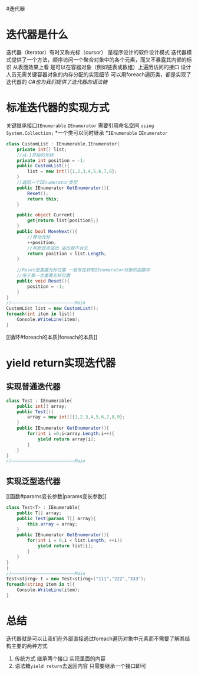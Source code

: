 #迭代器
# 迭代器是什么
迭代器（iterator）有时又称光标（cursor）
是程序设计的软件设计模式
迭代器模式提供了一个方法，顺序访问一个聚合对象中的各个元素，而又不暴露其内部的标识
从表面效果上看
	是可以在容器对象（例如链表或数组）上遍历访问的接口
	设计人员无需关键容器对象的内存分配的实现细节
	可以用foreach遍历类，都是实现了迭代器的
*C#也为我们提供了迭代器的语法糖*

# 标准迭代器的实现方式
关键继承接口`IEnumerable` `IEnumerator`
需要引用命名空间 `using System.Collection;`
*一个类可以同时继承 *`IEnumerable` `IEnumerator`
```csharp
class CustomList : IEnumerable,IEnumerator{
	private int[] list;
	//从-1开始的光标
	private int position = -1;  
	public CustomList(){
		list = new int[]{1,2,3,4,5,6,7,8};
	}
	//返回一个IEnumerator类型
	public IEnumerator GetEnumerator(){  
		Reset();
		return this;
	}

	public object Current{
		get{return list[position];}
	}
	public bool MoveNext(){
		//移动光标
		++position;  
		//判断是否溢出 溢出就不合法
		return position < list.Length;  
	}
	
	//Reset是重置光标位置 一般写在获取IEnumerator对象的函数中
	//用于第一次重置光标位置
	public void Reset(){
		position = -1;
	}
}
//————————————————————————Main
CustomList list = new CustomList();
foreach(int item in list){
	Console.WriteLine(item);
}
```
[[循环#foreach的本质|foreach的本质]]

# yield return实现迭代器
## 实现普通迭代器
```csharp
class Test : IEnumerable{
	public int[] array;
	public Test(){
		array = new int[]{1,2,3,4,5,6,7,8,9};
	}
	public IEnumerator GetEnumerator(){
		for(int i =0;i<array.Length;i++){
			yield return array[i];
		}
	}
}
//————————————————————————Main
```

## 实现泛型迭代器
[[函数#params变长参数|params变长参数]]
```csharp
class Test<T> : IEnumerable{
	public T[] array;
	public Test(params T[] array){
		this.array = array;
	}
	public IEnumerator GetEnumerator(){
	    for(int i = 0;i < list.Length; ++i){
	        yield return list[i];
	    }
    }
}
}
//————————————————————————Main
Test<stirng> t = new Test<stirng>("111","222","333");
foreach(string item in t){
	Console.WriteLine(item);
}
```

# 总结
迭代器就是可以让我们在外部直接通过foreach遍历对象中元素而不需要了解其结构主要的两种方式
1. 传统方式 继承两个接口 实现里面的内容
2. 语法糖`yield return`去返回内容 只需要继承一个接口即可
